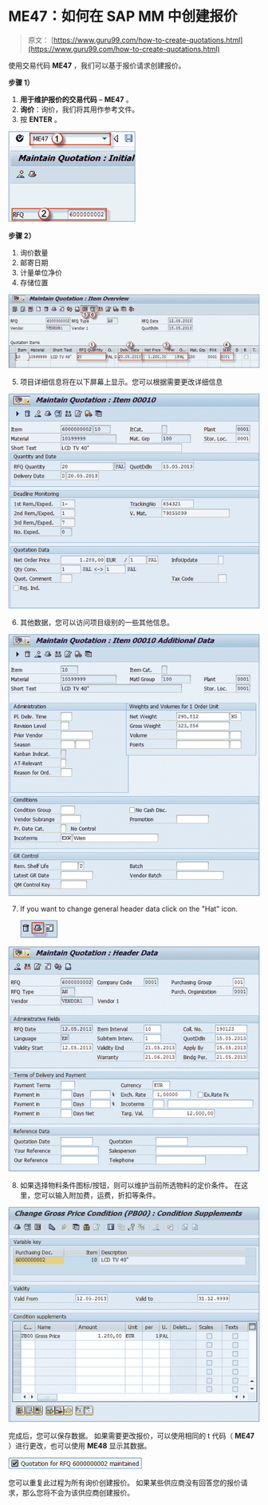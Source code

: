 # ME47：如何在 SAP MM 中创建报价

> 原文： [https://www.guru99.com/how-to-create-quotations.html](https://www.guru99.com/how-to-create-quotations.html)

使用交易代码 **ME47** ，我们可以基于报价请求创建报价。

**步骤 1）**

1.  **用于维护报价的交易代码** – **ME47** 。
2.  **询价**：询价，我们将其用作参考文件。
3.  按 **ENTER** 。

[![](img/ec863a7a6b8ac295ab4e80fa542940d1.png)](/images/sap/2013/05/052013_1007_1.png)

**步骤 2）**

1.  询价数量
2.  邮寄日期
3.  计量单位净价
4.  存储位置

[![](img/90b746ae2bf73dcd340a0a44448758f8.png)](/images/sap/2013/05/052013_1007_2.png)

5.  项目详细信息将在以下屏幕上显示。您可以根据需要更改详细信息

[![](img/4bc28334397bcc86fdb955686390f55a.png)](/images/sap/2013/05/052013_1007_3.png)

6.  其他数据，您可以访问项目级别的一些其他信息。

[![](img/fca554db25e38931a55e9f9ac87b70ad.png)](/images/sap/2013/05/052013_1007_4.png)

7.  If you want to change general header data click on the "Hat" icon.

    [![](img/072a322902ae0c21c58bb1dd58ce7a1c.png)](/images/sap/2013/05/052013_1007_5.png)

[![](img/d29777da03bd8a395c4a73d5d1624dec.png)](/images/sap/2013/05/052013_1007_6.png)

8.  如果选择物料条件图标/按钮，则可以维护当前所选物料的定价条件。 在这里，您可以输入附加费，运费，折扣等条件。

[![](img/05f5c967c947cf08f54a474e21e1795c.png)](/images/sap/2013/05/052013_1007_7.png)

完成后，您可以保存数据。 如果需要更改报价，可以使用相同的 t 代码（ **ME47** ）进行更改，也可以使用 **ME48** 显示其数据。

[![](img/9fd95b989edd2acdddafa84588b1c848.png)](/images/sap/2013/05/052013_1007_8.png)

您可以重复此过程为所有询价创建报价。 如果某些供应商没有回答您的报价请求，那么您将不会为该供应商创建报价。